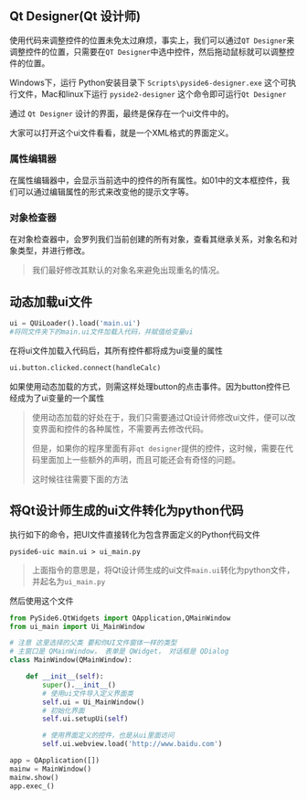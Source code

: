 ## Qt Designer(Qt 设计师)

使用代码来调整控件的位置未免太过麻烦，事实上，我们可以通过`QT Designer`来调整控件的位置，只需要在`QT Designer`中选中控件，然后拖动鼠标就可以调整控件的位置。

Windows下，运行 Python安装目录下 `Scripts\pyside6-designer.exe` 这个可执行文件，Mac和linux下运行 `pyside2-designer` 这个命令即可运行`Qt Designer`

通过 `Qt Designer` 设计的界面，最终是保存在一个ui文件中的。

大家可以打开这个ui文件看看，就是一个XML格式的界面定义。

### 属性编辑器

在属性编辑器中，会显示当前选中的控件的所有属性。如01中的文本框控件，我们可以通过编辑属性的形式来改变他的提示文字等。

### 对象检查器

在对象检查器中，会罗列我们当前创建的所有对象，查看其继承关系，对象名和对象类型，并进行修改。

>我们最好修改其默认的对象名来避免出现重名的情况。

## 动态加载ui文件
```python
ui = QUiLoader().load('main.ui')
#将同文件夹下的main.ui文件加载入代码，并赋值给变量ui
```

在将ui文件加载入代码后，其所有控件都将成为ui变量的属性

```python
ui.button.clicked.connect(handleCalc)
```
如果使用动态加载的方式，则需这样处理button的点击事件。因为button控件已经成为了ui变量的一个属性

> 使用动态加载的好处在于，我们只需要通过Qt设计师修改ui文件，便可以改变界面和控件的各种属性，不需要再去修改代码。
> 
> 但是，如果你的程序里面有非`qt designer`提供的控件，这时候，需要在代码里面加上一些额外的声明，而且可能还会有奇怪的问题。
> 
> 这时候往往需要下面的方法

## 将Qt设计师生成的ui文件转化为python代码

执行如下的命令，把UI文件直接转化为包含界面定义的Python代码文件

```shell
pyside6-uic main.ui > ui_main.py
```
> 上面指令的意思是，将Qt设计师生成的ui文件`main.ui`转化为python文件，并起名为`ui_main.py`

然后使用这个文件
```python
from PySide6.QtWidgets import QApplication,QMainWindow
from ui_main import Ui_MainWindow

# 注意 这里选择的父类 要和你UI文件窗体一样的类型
# 主窗口是 QMainWindow， 表单是 QWidget， 对话框是 QDialog
class MainWindow(QMainWindow):

    def __init__(self):
        super().__init__()
        # 使用ui文件导入定义界面类
        self.ui = Ui_MainWindow()
        # 初始化界面
        self.ui.setupUi(self)

        # 使用界面定义的控件，也是从ui里面访问
        self.ui.webview.load('http://www.baidu.com')

app = QApplication([])
mainw = MainWindow()
mainw.show()
app.exec_()
```